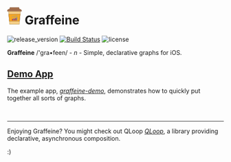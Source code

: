 # ![Graffeine](docs/icon.png) Graffeine

![release_version](https://img.shields.io/github/tag/quickthyme/graffeine.svg?label=release)
[![Build Status](https://travis-ci.com/quickthyme/graffeine.svg?branch=master)](https://travis-ci.com/quickthyme/graffeine)
![license](https://img.shields.io/github/license/quickthyme/graffeine.svg?color=black)

**Graffeine** /'gra•feen/ - *n* - Simple, declarative graphs for iOS.


## [Demo App](https://github.com/quickthyme/graffeine-demo)

The example app, *[graffeine-demo](https://github.com/quickthyme/graffeine-demo)*,
demonstrates how to quickly put together all sorts of graphs.

 
 <br />
 
---

Enjoying Graffeine? You might check out QLoop
*[QLoop](https://github.com/quickthyme/qloop)*,
a library providing declarative, asynchronous composition.

:)
